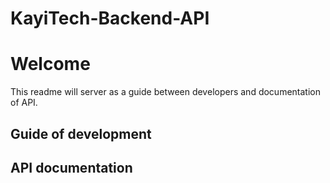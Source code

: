 # KayiTech-Backend-API
# Welcome
This readme will server as a guide between developers and documentation of API.
## Guide of development

## API documentation